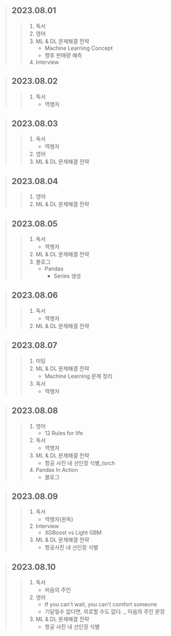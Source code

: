 > ## 2023.08.01
> > 1. 독서
> > 2. 영어
> > 3. ML & DL 문제해결 전략
> >    - Machine Learning Concept
> >    - 향후 판매량 예측
> > 4. Interview

> ## 2023.08.02
> > 1. 독서
> >    - 역행자

> ## 2023.08.03
> > 1. 독서
> >    - 역행자
> > 2. 영어
> > 3. ML & DL 문제해결 전략

> ## 2023.08.04
> > 1. 영어
> > 2. ML & DL 문제해결 전략

> ## 2023.08.05
> > 1. 독서
> >    - 역행자
> > 2. ML & DL 문제해결 전략
> > 3. 블로그
> >    - Pandas
> >      - Series 생성

> ## 2023.08.06
> > 1. 독서
> >    - 역행자
> > 2. ML & DL 문제해결 전략

> ## 2023.08.07
> > 1. 미팅
> > 2. ML & DL 문제해결 전략
> >    - Machine Learning 문제 정리
> > 3. 독서
> >    - 역행자

> ## 2023.08.08
> > 1. 영어
> >    - 12 Rules for life
> > 2. 독서
> >    - 역행자
> > 3. ML & DL 문제해결 전략
> >    - 항공 사진 내 선인장 식별_torch
> > 4. Pandas In Action
> >    - 블로그

> ## 2023.08.09
> > 1. 독서
> >    - 역행자(완독)
> > 2. Interview
> >    - XGBoost vs Light GBM
> > 3. ML & DL 문제해결 전략
> >    - 항공사진 내 선인장 식별

> ## 2023.08.10
> > 1. 독서
> >    - 마음의 주인
> > 2. 영어
> >    - If you can't wait, you can't comfort someone
> >    - 기달릴수 없다면, 위로할 수도 없다. _ 마음의 주인 문장
> > 3. ML & DL 문제해결 전략
> >    - 항공 사진 내 선인장 식별

